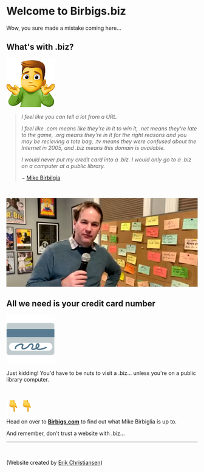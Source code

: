 # Welcome to Birbigs.biz

Wow, you sure made a mistake coming here...

## What's with .biz?

![man shrug](/images/man-shrugging_1f937-200d-2642-fe0f.png)

> *I feel like you can tell a lot from a URL.*  
>
>*I feel like .com means like they're in it to win it, .net means they're late to the game, .org means they're in it for the right reasons and you may be recieving a tote bag, .tv means they were confused about the Internet in 2005, and .biz means this domain is available.*
>
>*I would never put my credit card into a .biz. I would only go to a .biz on a computer at a public library.* 
>
>~ [Mike Birbilgia](https://twitter.com/birbigs/status/1362806141928017925)

<br />

![Birbiglia](/images/Birbigs1.png)

## All we need is your credit card number

![credit card](/images/credit-card_1f4b3.png)

Just kidding! You'd have to be nuts to visit a .biz... unless you're on a public library computer.

<br />

 ![finger pointing down](images/backhand-index-pointing-down_1f447.png)
 ![finger pointing down](images/backhand-index-pointing-down_1f447.png)

Head on over to **[Birbigs.com](https://www.birbigs.com/)** to find out what Mike Birbiglia is up to.

And remember, don't trust a website with .biz...

------------------
<br />

(Website created by [Erik Christiansen](https://erikchristiansen.net/))